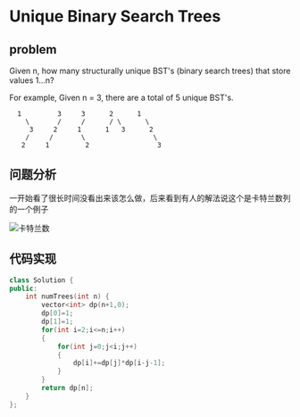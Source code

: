 #  Unique Binary Search Trees
## problem
Given n, how many structurally unique BST's (binary search trees) that store values 1...n?

For example,
Given n = 3, there are a total of 5 unique BST's. 
````
  1         3     3      2      1
    \       /     /      / \      \
     3     2     1      1   3      2
    /     /       \                 \
   2     1         2                 3
````
## 问题分析
一开始看了很长时间没看出来该怎么做，后来看到有人的解法说这个是卡特兰数列的一个例子

![卡特兰数](https://gss2.bdstatic.com/9fo3dSag_xI4khGkpoWK1HF6hhy/baike/s%3D256/sign=2300064332dbb6fd215be2233f25aba6/1f178a82b9014a9084d9f405a2773912b21beea7.jpg)
## 代码实现
```C++
class Solution {
public:
    int numTrees(int n) {
        vector<int> dp(n+1,0);
        dp[0]=1;
        dp[1]=1;
        for(int i=2;i<=n;i++)
        {
            for(int j=0;j<i;j++)
            {
                dp[i]+=dp[j]*dp[i-j-1];
            }
        }
        return dp[n];
    }
};
```
